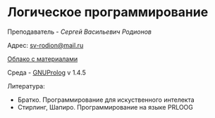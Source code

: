 # Логическое программирование
Преподаватель - *Сергей Васильевич Родионов*

Адрес: [sv-rodion@mail.ru](sv-rodion@mail.ru)

[Облако с материалами](https://cloud.mail.ru/public/4HuM/5rnCJ6m6a)

Среда - [GNUProlog](http://gprolog.org/) v 1.4.5

Литература:

 * Братко. Программирование для искуственного интелекта
 * Стирлинг, Шапиро. Программирование на языке PRLOOG
